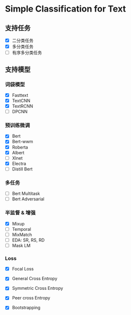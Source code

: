 # Simple Classification for Text 

## 支持任务
- [x] 二分类任务
- [x] 多分类任务
- [ ] 有序多分类任务

## 支持模型
### 词袋模型
- [x] Fasttext
- [x] TextCNN
- [x] TextRCNN
- [ ] DPCNN

### 预训练微调
- [x]  Bert
- [x] Bert-wwm
- [x] Roberta
- [x] Albert
- [ ] Xlnet
- [x] Electra
- [ ] Distill Bert

### 多任务
- [ ] Bert Multitask 
- [ ] Bert Adversarial 

### 半监督 & 增强
- [x] Mixup
- [ ] Temporal 
- [ ] MixMatch
- [ ] EDA: SR, RS, RD
- [ ] Mask LM

### Loss
- [x] Focal Loss
- [x] General Cross Entropy
- [x] Symmetric Cross Entropy
- [x] Peer cross Entropy
- [x] Bootstrapping

